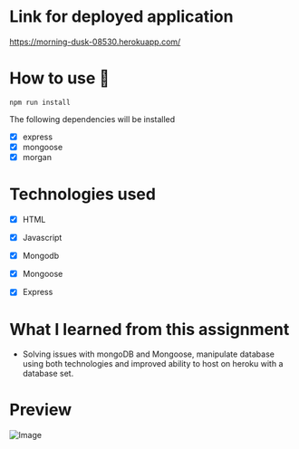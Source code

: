# Link for deployed application

https://morning-dusk-08530.herokuapp.com/


# How to use 🎲

 ``` npm run install ```

 The following dependencies will be installed

- [x] express
- [x] mongoose
- [x] morgan

# Technologies used 

- [x] HTML
- [x] Javascript
- [x] Mongodb
- [x] Mongoose
- [x] Express


# What I learned from this assignment 

* Solving issues with mongoDB and Mongoose, manipulate database using both technologies and improved ability to host on heroku with a database set.

# Preview

![Image](https://ik.imagekit.io/devdojo/readme_gif/fitnesstracker_GpvwWd3HR.gif)




